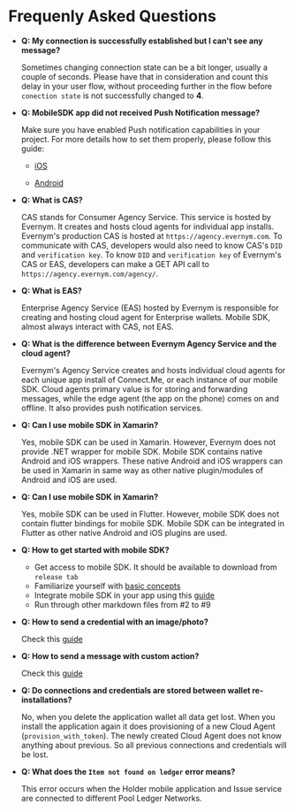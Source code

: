 # Frequenly Asked Questions

- **Q: My connection is successfully established but I can't see any message?**

    Sometimes changing connection state can be a bit longer, usually a couple of seconds. Please have that in consideration and count this delay in your user flow, without proceeding further in the flow before `conection state` is not successfully changed to **4**.

- **Q: MobileSDK app did not received Push Notification message?**

    Make sure you have enabled Push notification capabilities in your project. 
    For more details how to set them properly, please follow this guide: 
    
    - [iOS](https://developer.apple.com/library/archive/documentation/Miscellaneous/Reference/EntitlementKeyReference/Chapters/EnablingLocalAndPushNotifications.html)
    
    -  [Android](https://developers.google.com/web/ilt/pwa/introduction-to-push-notifications)

- **Q: What is CAS?**

     CAS stands for Consumer Agency Service. This service is hosted by Evernym. It creates and hosts cloud agents for individual app installs. Evernym's production CAS is hosted at `https://agency.evernym.com`. To communicate with CAS, developers would also need to know CAS's `DID` and `verification key`. To know `DID` and `verification key` of Evernym's CAS or EAS, developers can make a GET API call to `https://agency.evernym.com/agency/`.

- **Q: What is EAS?**

     Enterprise Agency Service (EAS) hosted by Evernym is responsible for creating and hosting cloud agent for Enterprise wallets. Mobile SDK, almost always interact with CAS, not EAS.

- **Q: What is the difference between Evernym Agency Service and the cloud agent?**

     Evernym's Agency Service creates and hosts individual cloud agents for each unique app install of Connect.Me, or each instance of our mobile SDK.
     Cloud agents primary value is for storing and forwarding messages, while the edge agent (the app on the phone) comes on and offline. It also provides push notification services.

- **Q: Can I use mobile SDK in Xamarin?**

     Yes, mobile SDK can be used in Xamarin. However, Evernym does not provide .NET wrapper for mobile SDK. Mobile SDK contains native Android and iOS wrappers. These native Android and iOS wrappers can be used in Xamarin in same way as other native plugin/modules of Android and iOS are used.

- **Q: Can I use mobile SDK in Xamarin?**

     Yes, mobile SDK can be used in Flutter. However, mobile SDK does not contain flutter bindings for mobile SDK. Mobile SDK can be integrated in Flutter as other native Android and iOS plugins are used.

- **Q: How to get started with mobile SDK?**

    - Get access to mobile SDK. It should be available to download from `release tab`
    - Familiarize yourself with [basic concepts](./0.Base%20Concepts.md)
    - Integrate mobile SDK in your app using this [guide](./1.ProjectSetup.md)
    - Run through other markdown files from #2 to #9

- **Q: How to send a credential with an image/photo?**

    Check this [guide](CredentialsWithAttachments.md)

- **Q: How to send a message with custom action?**

    Check this [guide](8.StructuredMessages.md)

- **Q: Do connections and credentials are stored between wallet re-installations?**

    No, when you delete the application wallet all data get lost. 
    When you install the application again it does provisioning of a new Cloud Agent (`provision_with_token`).
    The newly created Cloud Agent does not know anything about previous. So all previous connections and credentials will be lost. 

- **Q: What does the `Item not found on ledger` error means?**

  This error occurs when the Holder mobile application and Issue service are connected to different Pool Ledger Networks.
